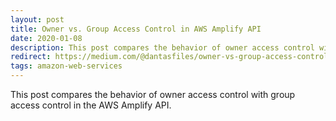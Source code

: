 ```yaml
---
layout: post
title: Owner vs. Group Access Control in AWS Amplify API
date: 2020-01-08
description: This post compares the behavior of owner access control with group access control in the AWS Amplify API.
redirect: https://medium.com/@dantasfiles/owner-vs-group-access-control-in-aws-amplify-api-cc64c75b6218
tags: amazon-web-services
---
```


This post compares the behavior of owner access control with group access control in the AWS Amplify API.

